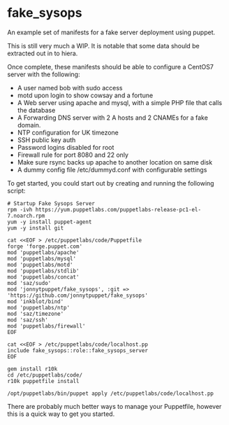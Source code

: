 # fake_sysops
An example set of manifests for a fake server deployment using puppet.

This is still very much a WIP. It is notable that some data should be extracted out in to hiera.

Once complete, these manifests should be able to configure a CentOS7 server with the following:
* A user named bob with sudo access
* motd upon login to show cowsay and a fortune
* A Web server using apache and mysql, with a simple PHP file that calls the database
* A Forwarding DNS server with 2 A hosts and 2 CNAMEs for a fake domain.
* NTP configuration for UK timezone
* SSH public key auth
* Password logins disabled for root
* Firewall rule for port 8080 and 22 only
* Make sure rsync backs up apache to another location on same disk
* A dummy config file /etc/dummyd.conf with configurable settings

To get started, you could start out by creating and running the following script:
```
# Startup Fake Sysops Server
rpm -ivh https://yum.puppetlabs.com/puppetlabs-release-pc1-el-7.noarch.rpm
yum -y install puppet-agent
yum -y install git

cat <<EOF > /etc/puppetlabs/code/Puppetfile
forge 'forge.puppet.com'
mod 'puppetlabs/apache'
mod 'puppetlabs/mysql'
mod 'puppetlabs/motd'
mod 'puppetlabs/stdlib'
mod 'puppetlabs/concat'
mod 'saz/sudo'
mod 'jonnytpuppet/fake_sysops', :git => 'https://github.com/jonnytpuppet/fake_sysops'
mod 'inkblot/bind'
mod 'puppetlabs/ntp'
mod 'saz/timezone'
mod 'saz/ssh'
mod 'puppetlabs/firewall'
EOF

cat <<EOF > /etc/puppetlabs/code/localhost.pp
include fake_sysops::role::fake_sysops_server
EOF

gem install r10k
cd /etc/puppetlabs/code/
r10k puppetfile install

/opt/puppetlabs/bin/puppet apply /etc/puppetlabs/code/localhost.pp
```

There are probably much better ways to manage your Puppetfile, however this is a quick way to get you started.
